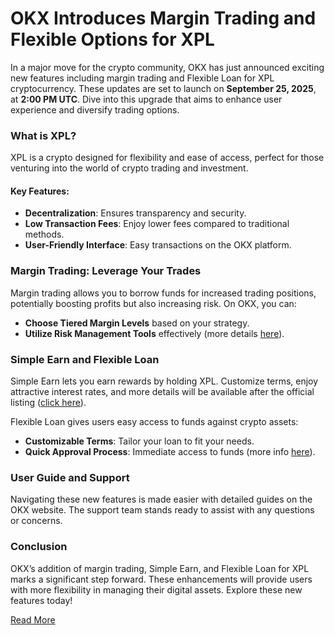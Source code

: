 # OKX Introduces Margin Trading and Flexible Options for XPL

In a major move for the crypto community, OKX has just announced exciting new features including margin trading and Flexible Loan for XPL cryptocurrency. These updates are set to launch on **September 25, 2025**, at **2:00 PM UTC**. Dive into this upgrade that aims to enhance user experience and diversify trading options.

### What is XPL?
XPL is a crypto designed for flexibility and ease of access, perfect for those venturing into the world of crypto trading and investment.

#### Key Features:
- **Decentralization**: Ensures transparency and security.
- **Low Transaction Fees**: Enjoy lower fees compared to traditional methods.
- **User-Friendly Interface**: Easy transactions on the OKX platform.

### Margin Trading: Leverage Your Trades
Margin trading allows you to borrow funds for increased trading positions, potentially boosting profits but also increasing risk. On OKX, you can:
- **Choose Tiered Margin Levels** based on your strategy.
- **Utilize Risk Management Tools** effectively (more details [here](https://www.okx.com/trade-market/position/margin)).

### Simple Earn and Flexible Loan
Simple Earn lets you earn rewards by holding XPL. Customize terms, enjoy attractive interest rates, and more details will be available after the official listing ([click here](https://www.okx.com/earn/simple-earn)).

Flexible Loan gives users easy access to funds against crypto assets:
- **Customizable Terms**: Tailor your loan to fit your needs.
- **Quick Approval Process**: Immediate access to funds (more info [here](https://www.okx.com/loan)).

### User Guide and Support
Navigating these new features is made easier with detailed guides on the OKX website. The support team stands ready to assist with any questions or concerns.

### Conclusion
OKX’s addition of margin trading, Simple Earn, and Flexible Loan for XPL marks a significant step forward. These enhancements will provide users with more flexibility in managing their digital assets. Explore these new features today!

[Read More](https://chain-base.xyz/okx-introduces-margin-trading-and-flexible-options-for-xpl)
